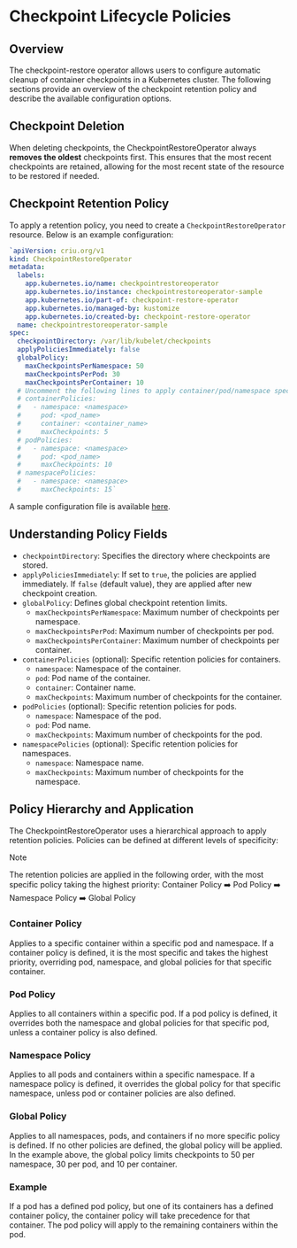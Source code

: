 
# Checkpoint Lifecycle Policies

## Overview

The checkpoint-restore operator allows users to configure automatic cleanup of container checkpoints in a Kubernetes cluster. The following sections provide an overview of the checkpoint retention policy and describe the available configuration options.

## Checkpoint Deletion

When deleting checkpoints, the CheckpointRestoreOperator always **removes the oldest** checkpoints first. This ensures that the most recent checkpoints are retained, allowing for the most recent state of the resource to be restored if needed.

## Checkpoint Retention Policy

To apply a retention policy, you need to create a `CheckpointRestoreOperator` resource. Below is an example configuration:
```yaml
`apiVersion: criu.org/v1
kind: CheckpointRestoreOperator
metadata:
  labels:
    app.kubernetes.io/name: checkpointrestoreoperator
    app.kubernetes.io/instance: checkpointrestoreoperator-sample
    app.kubernetes.io/part-of: checkpoint-restore-operator
    app.kubernetes.io/managed-by: kustomize
    app.kubernetes.io/created-by: checkpoint-restore-operator
  name: checkpointrestoreoperator-sample
spec:
  checkpointDirectory: /var/lib/kubelet/checkpoints
  applyPoliciesImmediately: false
  globalPolicy:
    maxCheckpointsPerNamespace: 50
    maxCheckpointsPerPod: 30
    maxCheckpointsPerContainer: 10
  # Uncomment the following lines to apply container/pod/namespace specific retention policies
  # containerPolicies:
  #   - namespace: <namespace>
  #     pod: <pod_name>
  #     container: <container_name>
  #     maxCheckpoints: 5
  # podPolicies:
  #   - namespace: <namespace>
  #     pod: <pod_name>
  #     maxCheckpoints: 10
  # namespacePolicies:
  #   - namespace: <namespace>
  #     maxCheckpoints: 15` 
```
A sample configuration file is available [here](/config/samples/_v1_checkpointrestoreoperator.yaml).

## Understanding Policy Fields

-   `checkpointDirectory`: Specifies the directory where checkpoints are stored.
-   `applyPoliciesImmediately`: If set to `true`, the policies are applied immediately. If `false` (default value), they are applied after new checkpoint creation.
-   `globalPolicy`: Defines global checkpoint retention limits.
    -   `maxCheckpointsPerNamespace`: Maximum number of checkpoints per namespace.
    -   `maxCheckpointsPerPod`: Maximum number of checkpoints per pod.
    -   `maxCheckpointsPerContainer`: Maximum number of checkpoints per container.
-   `containerPolicies` (optional): Specific retention policies for containers.
    -   `namespace`: Namespace of the container.
    -   `pod`: Pod name of the container.
    -   `container`: Container name.
    -   `maxCheckpoints`: Maximum number of checkpoints for the container.
-   `podPolicies` (optional): Specific retention policies for pods.
    -   `namespace`: Namespace of the pod.
    -   `pod`: Pod name.
    -   `maxCheckpoints`: Maximum number of checkpoints for the pod.
-   `namespacePolicies` (optional): Specific retention policies for namespaces.
    -   `namespace`: Namespace name.
    -   `maxCheckpoints`: Maximum number of checkpoints for the namespace.

## Policy Hierarchy and Application

The CheckpointRestoreOperator uses a hierarchical approach to apply retention policies. Policies can be defined at different levels of specificity:

> [!NOTE]
> The retention policies are applied in the following order, with the most specific policy taking the highest priority:
> Container Policy :arrow_right: Pod Policy :arrow_right: Namespace Policy :arrow_right: Global Policy

### Container Policy
Applies to a specific container within a specific pod and namespace. If a container policy is defined, it is the most specific and takes the highest priority, overriding pod, namespace, and global policies for that specific container.

### Pod Policy
Applies to all containers within a specific pod. If a pod policy is defined, it overrides both the namespace and global policies for that specific pod, unless a container policy is also defined.

### Namespace Policy
Applies to all pods and containers within a specific namespace. If a namespace policy is defined, it overrides the global policy for that specific namespace, unless pod or container policies are also defined.

### Global Policy
Applies to all namespaces, pods, and containers if no more specific policy is defined. If no other policies are defined, the global policy will be applied. In the example above, the global policy limits checkpoints to 50 per namespace, 30 per pod, and 10 per container.

### Example

If a pod has a defined pod policy, but one of its containers has a defined container policy, the container policy will take precedence for that container. The pod policy will apply to the remaining containers within the pod.
